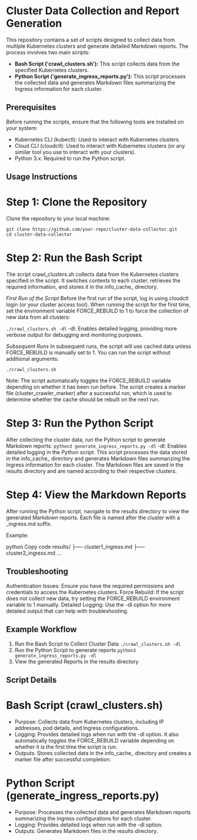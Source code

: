 # Cluster Data Collection and Report Generation
This repository contains a set of scripts designed to collect data from multiple Kubernetes clusters and generate detailed Markdown reports. The process involves two main scripts:

- **Bash Script ('crawl_clusters.sh'):** This script collects data from the specified Kubernetes clusters.
- **Python Script ('generate_ingress_reports.py'):** This script processes the collected data and generates Markdown files summarizing the Ingress information for each cluster.

  
## Prerequisites
Before running the scripts, ensure that the following tools are installed on your system:
- Kubernetes CLI (kubectl): Used to interact with Kubernetes clusters.
- Cloud CLI (cloudctl): Used to interact with Kubernetes clusters (or any similar tool you use to interact with your clusters).
- Python 3.x: Required to run the Python script.


## Usage Instructions
# Step 1: Clone the Repository
Clone the repository to your local machine:
```
git clone https://github.com/your-repo/cluster-data-collector.git
cd cluster-data-collector
```

# Step 2: Run the Bash Script
The script crawl_clusters.sh collects data from the Kubernetes clusters specified in the script. It switches contexts to each cluster, retrieves the required information, and stores it in the info_cache_ directory.

*First Run of the Script*
Before the first run of the script, log in using cloudctl login (or your cluster access tool).
When running the script for the first time, set the environment variable FORCE_REBUILD to 1 to force the collection of new data from all clusters:

```./crawl_clusters.sh -dl```
-dl: Enables detailed logging, providing more verbose output for debugging and monitoring purposes.

*Subsequent Runs*
In subsequent runs, the script will use cached data unless FORCE_REBUILD is manually set to 1. You can run the script without additional arguments:
```
./crawl_clusters.sh
```
Note: The script automatically toggles the FORCE_REBUILD variable depending on whether it has been run before. The script creates a marker file (cluster_crawler_marker) after a successful run, which is used to determine whether the cache should be rebuilt on the next run.

# Step 3: Run the Python Script
After collecting the cluster data, run the Python script to generate Markdown reports:
```python3 generate_ingress_reports.py -dl```
-dl: Enables detailed logging in the Python script.
This script processes the data stored in the info_cache_ directory and generates Markdown files summarizing the Ingress information for each cluster. The Markdown files are saved in the results directory and are named according to their respective clusters.

# Step 4: View the Markdown Reports
After running the Python script, navigate to the results directory to view the generated Markdown reports. Each file is named after the cluster with a _ingress.md suffix.

Example:

python
Copy code
results/
├── cluster1_ingress.md
├── cluster2_ingress.md
...

## Troubleshooting
Authentication Issues: Ensure you have the required permissions and credentials to access the Kubernetes clusters.
Force Rebuild: If the script does not collect new data, try setting the FORCE_REBUILD environment variable to 1 manually.
Detailed Logging: Use the -dl option for more detailed output that can help with troubleshooting.

## Example Workflow
1. Run the Bash Script to Collect Cluster Data
```./crawl_clusters.sh -dl```
2. Run the Python Script to generate reports
```python3 generate_ingress_reports.py -dl```
3. View the generated Reports in the results directory

## Script Details
# Bash Script (crawl_clusters.sh)
- Purpose: Collects data from Kubernetes clusters, including IP addresses, pod details, and Ingress configurations.
- Logging: Provides detailed logs when run with the -dl option. It also automatically toggles the FORCE_REBUILD variable depending on whether it is the first time the script is run.
- Outputs: Stores collected data in the info_cache_ directory and creates a marker file after successful completion.

# Python Script (generate_ingress_reports.py)
- Purpose: Processes the collected data and generates Markdown reports summarizing the Ingress configurations for each cluster.
- Logging: Provides detailed logs when run with the -dl option.
- Outputs: Generates Markdown files in the results directory.
